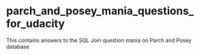# parch_and_posey_mania_questions_for_udacity
This contains answers to the SQL Join question mania on Parch and Posey database
